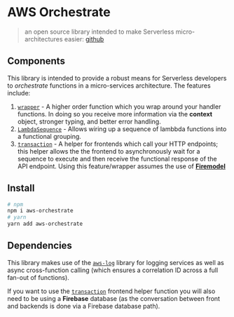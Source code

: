 # AWS Orchestrate

> an open source library intended to make Serverless micro-architectures easier: [github](https://github.com/inocan-group/aws-orchestrate)

## Components

This library is intended to provide a robust means for Serverless developers to _orchestrate_ functions in a micro-services architecture. The features include:

1. [`wrapper`](./wrapper) - A higher order function which you wrap around your handler functions. In doing so you receive more information via the **context** object, stronger typing, and better error handling.
2. [`LambdaSequence`](./lambda-sequence) - Allows wiring up a sequence of lambbda functions into a functional grouping.
3. [`transaction`](./transaction) - A helper for frontends which call your HTTP endpoints; this helper allows the the frontend to asynchronously wait for a sequence to execute and then receive the functional response of the API endpoint. Using this feature/wrapper assumes the use of [**Firemodel**](https://firemodel.info)

## Install

```sh
# npm
npm i aws-orchestrate
# yarn
yarn add aws-orchestrate
```

## Dependencies

This library makes use of the [`aws-log`](https://github.com/inocan-group/aws-log) library for logging services as well as async cross-function calling (which ensures a correlation ID across a full fan-out of functions).

If you want to use the [`transaction`](./transaction) frontend helper function you will also need to be using a **Firebase** database (as the conversation between front and backends is done via a Firebase database path).
